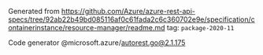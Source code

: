 Generated from https://github.com/Azure/azure-rest-api-specs/tree/92ab22b49bd085116af0c61fada2c6c360702e9e/specification/containerinstance/resource-manager/readme.md tag: `package-2020-11`

Code generator @microsoft.azure/autorest.go@2.1.175


